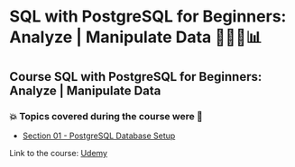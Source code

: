 # SQL with PostgreSQL for Beginners: Analyze | Manipulate Data 👨‍💻:game_die::bar_chart:
## Course SQL with PostgreSQL for Beginners: Analyze | Manipulate Data
### :boom: Topics covered during the course were :rocket:
- [Section 01 - PostgreSQL Database Setup](https://github.com/romulovieira777/SQL_with_PostgreSQL_for_Beginners_Analyze_Manipulate_Data/tree/main/Section_01_PostgreSQL_Database_Setup)


Link to the course: [Udemy](https://www.udemy.com/course/sql-with-postgresql-for-beginners-analyze-manipulate-data/)

